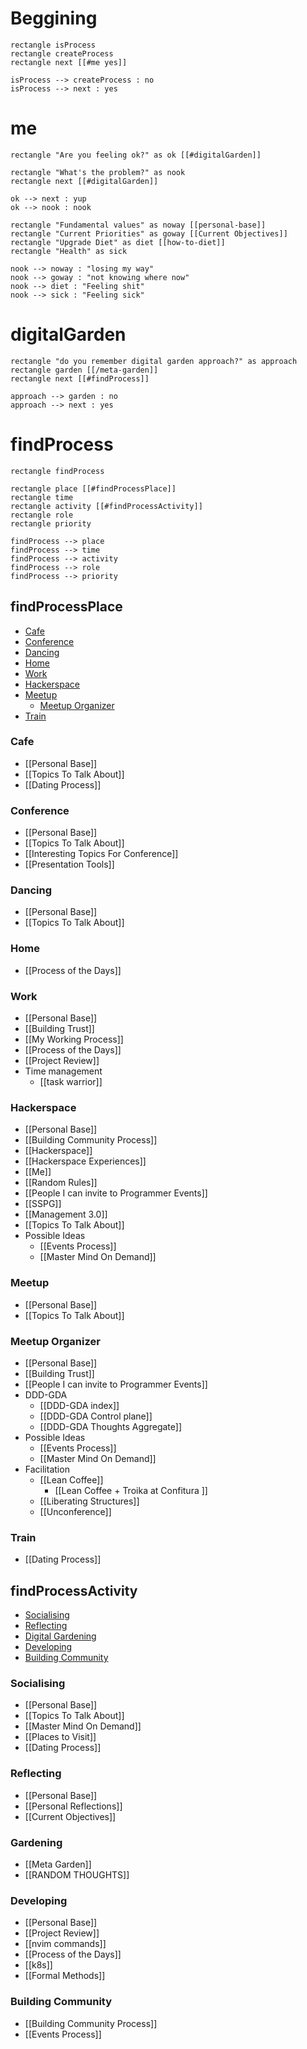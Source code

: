 # Beggining

```plantuml
rectangle isProcess
rectangle createProcess
rectangle next [[#me yes]]

isProcess --> createProcess : no
isProcess --> next : yes 
```

# me

```plantuml
rectangle "Are you feeling ok?" as ok [[#digitalGarden]]

rectangle "What's the problem?" as nook 
rectangle next [[#digitalGarden]] 

ok --> next : yup
ok --> nook : nook

rectangle "Fundamental values" as noway [[personal-base]] 
rectangle "Current Priorities" as goway [[Current Objectives]]
rectangle "Upgrade Diet" as diet [[how-to-diet]] 
rectangle "Health" as sick

nook --> noway : "losing my way"
nook --> goway : "not knowing where now"
nook --> diet : "Feeling shit"
nook --> sick : "Feeling sick"

```

# digitalGarden

```plantuml
rectangle "do you remember digital garden approach?" as approach
rectangle garden [[/meta-garden]]
rectangle next [[#findProcess]]

approach --> garden : no
approach --> next : yes 
```

# findProcess
```plantuml
rectangle findProcess

rectangle place [[#findProcessPlace]]
rectangle time
rectangle activity [[#findProcessActivity]]
rectangle role
rectangle priority

findProcess --> place 
findProcess --> time
findProcess --> activity
findProcess --> role
findProcess --> priority
```

## findProcessPlace
- [Cafe](#Cafe)
- [Conference](#Conference)
- [Dancing](#Dancing)
- [Home](#Home)
- [Work](#Work)
- [Hackerspace](#Hackerspace)
- [Meetup](#Meetup)
    - [Meetup Organizer](#MeetupOrganizer)
- [Train](#Train)


### Cafe
- [[Personal Base]]
- [[Topics To Talk About]]
- [[Dating Process]]

### Conference
- [[Personal Base]]
- [[Topics To Talk About]]
- [[Interesting Topics For Conference]]
- [[Presentation Tools]]

### Dancing
- [[Personal Base]]
- [[Topics To Talk About]]

### Home
- [[Process of the Days]]

### Work
- [[Personal Base]]
- [[Building Trust]]
- [[My Working Process]]
- [[Process of the Days]]
- [[Project Review]]
- Time management
    - [[task warrior]]

### Hackerspace
- [[Personal Base]]
- [[Building Community Process]]
- [[Hackerspace]]
- [[Hackerspace Experiences]]
- [[Me]]
- [[Random Rules]]
- [[People I can invite to Programmer Events]]
- [[SSPG]]
- [[Management 3.0]]
- [[Topics To Talk About]]
- Possible Ideas
    - [[Events Process]]
    - [[Master Mind On Demand]]

### Meetup
- [[Personal Base]]
- [[Topics To Talk About]]

### Meetup Organizer
- [[Personal Base]]
- [[Building Trust]]
- [[People I can invite to Programmer Events]]
- DDD-GDA
    - [[DDD-GDA index]]
    - [[DDD-GDA Control plane]]
    - [[DDD-GDA Thoughts Aggregate]]
- Possible Ideas
    - [[Events Process]]
    - [[Master Mind On Demand]]
- Facilitation
    - [[Lean Coffee]]
        - [[Lean Coffee + Troika at Confitura ]]
    - [[Liberating Structures]]
    - [[Unconference]]

### Train
- [[Dating Process]]

## findProcessActivity
- [Socialising](#Socialising)
- [Reflecting](#Reflecting)
- [Digital Gardening](#Gardening)
- [Developing](#Developing)
- [Building Community](#Building%20Community)

### Socialising
- [[Personal Base]]
- [[Topics To Talk About]]
- [[Master Mind On Demand]]
- [[Places to Visit]]
- [[Dating Process]]

### Reflecting
- [[Personal Base]]
- [[Personal Reflections]]
- [[Current Objectives]]

### Gardening
- [[Meta Garden]]
- [[RANDOM THOUGHTS]]

### Developing
- [[Personal Base]]
- [[Project Review]]
- [[nvim commands]]
- [[Process of the Days]]
- [[k8s]]
- [[Formal Methods]]


### Building Community

- [[Building Community Process]]
- [[Events Process]]
